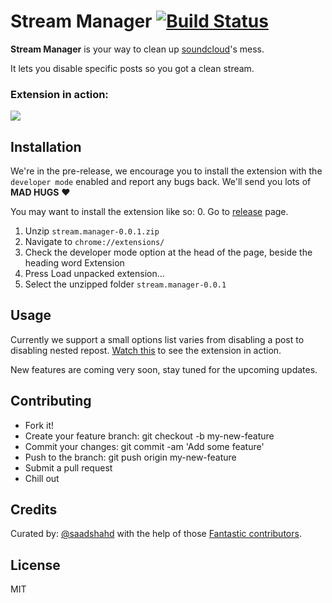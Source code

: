 # Stream Manager [![Build Status](https://travis-ci.org/saadshahd/stream-manager.svg?branch=master)](https://travis-ci.org/saadshahd/stream-manager)
**Stream Manager** is your way to clean up [soundcloud](http://soundcloud.com)'s mess.

It lets you disable specific posts so you got a clean stream.

### Extension in action:
![](http://i.imgur.com/WBklw0J.gif)

## Installation
We're in the pre-release, we encourage you to install the extension with the `developer mode` enabled and report any bugs back. We'll send you lots of **MAD HUGS** :heart:

You may want to install the extension like so:
  0. Go to [release](https://github.com/saadshahd/stream-manager/releases/tag/v0.0.1) page.
  1. Unzip `stream.manager-0.0.1.zip`
  2. Navigate to `chrome://extensions/`
  3. Check the developer mode option at the head of the page, beside the heading word Extension
  4. Press Load unpacked extension...
  5. Select the unzipped folder `stream.manager-0.0.1`

## Usage
Currently we support a small options list varies from disabling a post to disabling nested repost. [Watch this](http://i.imgur.com/WBklw0J.gif) to see the extension in action.

New features are coming very soon, stay tuned for the upcoming updates.

## Contributing

  - Fork it!
  - Create your feature branch: git checkout -b my-new-feature
  - Commit your changes: git commit -am 'Add some feature'
  - Push to the branch: git push origin my-new-feature
  - Submit a pull request
  - Chill out

## Credits
Curated by: [@saadshahd](http://github.com/saadshahd)
with the help of those [Fantastic contributors](https://github.com/saadshahd/stream-manager/graphs/contributors).

## License
MIT

